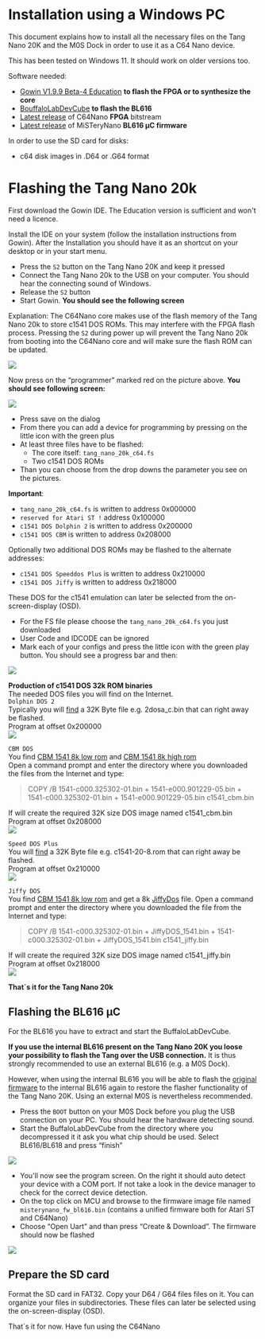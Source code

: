 # Installation using a Windows PC

This document explains how to install all the necessary files on the
Tang Nano 20K and the M0S Dock in order to use it as a C64 Nano
device.

This has been tested on Windows 11. It should work on older versions too.

Software needed:

  - [Gowin V1.9.9 Beta-4 Education](https://www.gowinsemi.com/en/support/home/) **to flash the FPGA or to synthesize the core**
  - [BouffaloLabDevCube](https://dev.bouffalolab.com/download) **to flash the BL616**
  - [Latest release](https://github.com/vossstef/tang_nano_20k_c64/releases/latest) of C64Nano **FPGA** bitstream
  - [Latest release](https://github.com/harbaum/MiSTeryNano/releases/latest) of MiSTeryNano **BL616 µC firmware**

In order to use the SD card for disks:

  - c64 disk images in .D64 or .G64 format

# Flashing the Tang Nano 20k

First download the Gowin IDE. The Education version is sufficient and
won't need a licence.

Install the IDE on your system (follow the installation instructions
from Gowin).  After the Installation you should have it as an shortcut
on your desktop or in your start menu.

 - Press the ```S2``` button on the Tang Nano 20K and keep it pressed
 - Connect the Tang Nano 20k to the USB on your computer. You should hear the connecting sound of Windows.
 - Release the ```S2``` button
 - Start Gowin. **You should see the following screen**

Explanation: The C64Nano core makes use of the flash memory of the
Tang Nano 20k to store c1541 DOS ROMs. This may interfere with the FPGA
flash process. Pressing the ```S2``` during power up will prevent the
Tang Nano 20k from booting into the C64Nano core and will make sure
the flash ROM can be updated.

![](https://github.com/vossstef/tang_nano_20k_c64/blob/main/.assets/gowin1.jpg)

Now press on the “programmer” marked red on the picture above. **You
should see following screen:**

![](https://github.com/vossstef/tang_nano_20k_c64/blob/main/.assets/device.png)

-   Press save on the dialog
-   From there you can add a device for programming by pressing on the little
    icon with the green plus
-   At least three files have to be flashed:
    - The core itself: ```tang_nano_20k_c64.fs```
    - Two c1541 DOS ROMs
-   Than you can choose from the drop downs the parameter you see on the
    pictures.

**Important**:

  - ```tang_nano_20k_c64.fs``` is written to address 0x000000
  - ```reserved for Atari ST !``` address 0x100000
  - ```c1541 DOS Dolphin 2``` is written to address 0x200000
  - ```c1541 DOS CBM``` is written to address 0x208000

Optionally two additional DOS ROMs may be flashed to the alternate
addresses:

  - ```c1541 DOS Speeddos Plus``` is written to address 0x210000
  - ```c1541 DOS Jiffy``` is written to address 0x218000

These DOS for the c1541 emulation can later be selected from the on-screen-display (OSD).
  - For the FS file please choose the ```tang_nano_20k_c64.fs``` you just downloaded
  - User Code and IDCODE can be ignored
  - Mark each of your configs and press the little icon with the green play
    button. You should see a progress bar and then:

![](https://github.com/vossstef/tang_nano_20k_c64/blob/main/.assets/c64_flash.png)

**Production of c1541 DOS 32k ROM binaries** <br>
The needed DOS files you will find on the Internet.<br>
```Dolphin DOS 2```<br>
Typically you will [find](https://e4aws.silverdr.com/projects/dolphindos2/) a 32K Byte file e.g. 2dosa_c.bin that can right away be flashed.<br>
Program at offset 0x200000<br>
![](https://github.com/vossstef/tang_nano_20k_c64/blob/main/.assets/dolphin.png)

```CBM DOS```<br>You find [CBM 1541 8k low rom](https://www.zimmers.net/anonftp/pub/cbm/firmware/drives/new/1541/1541-c000.325302-01.bin) 
and 
[CBM 1541 8k high rom](https://www.zimmers.net/anonftp/pub/cbm/firmware/drives/new/1541/1541-e000.901229-05.bin)<br>
Open a command prompt and enter the directory where you downloaded the files from the Internet and type: <br>
> COPY /B 1541-c000.325302-01.bin + 1541-e000.901229-05.bin + 1541-c000.325302-01.bin + 1541-e000.901229-05.bin  c1541_cbm.bin<br>

If will create the required 32K size DOS image named c1541_cbm.bin <br>
Program at offset 0x208000<br>
![](https://github.com/vossstef/tang_nano_20k_c64/blob/main/.assets/cbm.png)

```Speed DOS Plus```<br>
You will [find](https://rr.pokefinder.org/wiki/Speed_DOS#Binaries) 
a 32K Byte file e.g. c1541-20-8.rom that can right away be flashed.<br>
Program at offset 0x210000<br>
![](https://github.com/vossstef/tang_nano_20k_c64/blob/main/.assets/speed.png)

```Jiffy DOS```<br>
You find [CBM 1541 8k low rom](https://www.zimmers.net/anonftp/pub/cbm/firmware/drives/new/1541/1541-c000.325302-01.bin) 
and get a 8k [JiffyDos](https://www.go4retro.com/products/jiffydos/) file.
Open a command prompt and enter the directory where you downloaded the file from the Internet and type: <br>
> COPY /B 1541-c000.325302-01.bin + JiffyDOS_1541.bin + 1541-c000.325302-01.bin + JiffyDOS_1541.bin  c1541_jiffy.bin

If will create the required 32K size DOS image named c1541_jiffy.bin <br>
Program at offset 0x218000<br>
![](https://github.com/vossstef/tang_nano_20k_c64/blob/main/.assets/jiffy.png)

**That´s it for the Tang Nano 20k**

## Flashing the BL616 µC

For the BL616 you have to extract and start the BuffaloLabDevCube. 

**If you use the internal BL616 present on the Tang Nano 20K you loose
your possibility to flash the Tang over the USB connection.** It is thus
strongly recommended to use an external BL616 (e.g. a M0S Dock).

However, when using the internal BL616 you will be able to flash the
[original firmware](https://github.com/harbaum/MiSTeryNano/blob/main/bl616/friend_20k)
to the internal BL616 again to restore the flasher functionality of
the Tang Nano 20K. Using an external M0S is nevertheless recommended.

-   Press the ```BOOT``` button on your M0S Dock before you plug the USB connection
    on your PC. You should hear the hardware detecting sound.
-   Start the BuffaloLabDevCube from the directory where you decompressed it it
    ask you what chip should be used. Select BL616/BL618 and press “finish”

![](https://github.com/vossstef/tang_nano_20k_c64/blob/main/.assets/buffstart.png)

- You'll now see the program screen. On the right it should auto detect your
  device with a COM port. If not take a look in the device manager to check for
  the correct device detection.
- On the top click on MCU and browse to the firmware image file named
  ```misterynano_fw_bl616.bin``` (contains a unified firmware both for Atari ST and C64Nano)
- Choose “Open Uart” and than press “Create & Download”. The firmware should now be
  flashed

![](https://github.com/vossstef/tang_nano_20k_c64/blob/main/.assets/bufffinish.png)

## Prepare the SD card

Format the SD card in FAT32. Copy your D64 / G64 files files on
it. You can organize your files in subdirectories. These files can later
be selected using the on-screen-display (OSD).

That´s it for now. Have fun using the C64Nano
